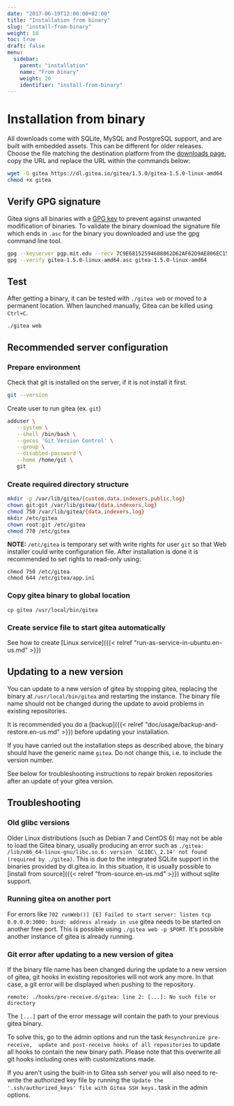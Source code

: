```yaml
---
date: "2017-06-19T12:00:00+02:00"
title: "Installation from binary"
slug: "install-from-binary"
weight: 10
toc: true
draft: false
menu:
  sidebar:
    parent: "installation"
    name: "From binary"
    weight: 20
    identifier: "install-from-binary"
---
```


# Installation from binary

All downloads come with SQLite, MySQL and PostgreSQL support, and are built with
embedded assets. This can be different for older releases. Choose the file matching
the destination platform from the [downloads page](https://dl.gitea.io/gitea/), copy
the URL and replace the URL within the commands below:

```sh
wget -O gitea https://dl.gitea.io/gitea/1.5.0/gitea-1.5.0-linux-amd64
chmod +x gitea
```

## Verify GPG signature
Gitea signs all binaries with a [GPG key](https://pgp.mit.edu/pks/lookup?op=vindex&fingerprint=on&search=0x2D9AE806EC1592E2) to prevent against unwanted modification of binaries. To validate the binary download the signature file which ends in `.asc` for the binary you downloaded and use the gpg command line tool.

```sh
gpg --keyserver pgp.mit.edu --recv 7C9E68152594688862D62AF62D9AE806EC1592E2
gpg --verify gitea-1.5.0-linux-amd64.asc gitea-1.5.0-linux-amd64
```

## Test

After getting a binary, it can be tested with `./gitea web` or moved to a permanent
location. When launched manually, Gitea can be killed using `Ctrl+C`.

```
./gitea web
```

## Recommended server configuration

### Prepare environment

Check that git is installed on the server, if it is not install it first.
```sh
git --version
```

Create user to run gitea (ex. `git`)
```sh
adduser \
   --system \
   --shell /bin/bash \
   --gecos 'Git Version Control' \
   --group \
   --disabled-password \
   --home /home/git \
   git
```

### Create required directory structure

```sh
mkdir -p /var/lib/gitea/{custom,data,indexers,public,log}
chown git:git /var/lib/gitea/{data,indexers,log}
chmod 750 /var/lib/gitea/{data,indexers,log}
mkdir /etc/gitea
chown root:git /etc/gitea
chmod 770 /etc/gitea
```

**NOTE:** `/etc/gitea` is temporary set with write rights for user `git` so that Web installer could write configuration file. After installation is done it is recommended to set rights to read-only using:
```
chmod 750 /etc/gitea
chmod 644 /etc/gitea/app.ini
```

### Copy gitea binary to global location

```
cp gitea /usr/local/bin/gitea
```

### Create service file to start gitea automatically

See how to create [Linux service]({{< relref "run-as-service-in-ubuntu.en-us.md" >}})

## Updating to a new version

You can update to a new version of gitea by stopping gitea, replacing the binary at `/usr/local/bin/gitea` and restarting the instance. 
The binary file name should not be changed during the update to avoid problems 
in existing repositories. 

It is recommended you do a [backup]({{< relref "doc/usage/backup-and-restore.en-us.md" >}}) before updating your installation.

If you have carried out the installation steps as described above, the binary should 
have the generic name `gitea`. Do not change this, i.e. to include the version number. 

See below for troubleshooting instructions to repair broken repositories after 
an update of your gitea version.

## Troubleshooting

### Old glibc versions

Older Linux distributions (such as Debian 7 and CentOS 6) may not be able to load the
Gitea binary, usually producing an error such as ```./gitea: /lib/x86_64-linux-gnu/libc.so.6:
version `GLIBC\_2.14' not found (required by ./gitea)```. This is due to the integrated
SQLite support in the binaries provided by dl.gitea.io. In this situation, it is usually
possible to [install from source]({{< relref "from-source.en-us.md" >}}) without sqlite
support.

### Running gitea on another port

For errors like `702 runWeb()] [E] Failed to start server: listen tcp 0.0.0.0:3000:
bind: address already in use` gitea needs to be started on another free port. This
is possible using `./gitea web -p $PORT`. It's possible another instance of gitea
is already running.

### Git error after updating to a new version of gitea

If the binary file name has been changed during the update to a new version of gitea, 
git hooks in existing repositories will not work any more. In that case, a git 
error will be displayed when pushing to the repository.

```
remote: ./hooks/pre-receive.d/gitea: line 2: [...]: No such file or directory
```

The `[...]` part of the error message will contain the path to your previous gitea 
binary.

To solve this, go to the admin options and run the task `Resynchronize pre-receive, 
update and post-receive hooks of all repositories` to update all hooks to contain
the new binary path. Please note that this overwrite all git hooks including ones
with customizations made.

If you aren't using the built-in to Gitea ssh server you will also need to re-write
the authorized key file by running the `Update the '.ssh/authorized_keys' file with
Gitea SSH keys.` task in the admin options.
